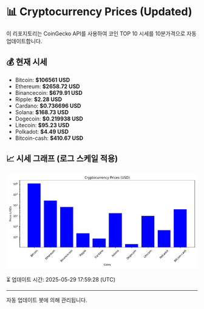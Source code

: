 
# 📊 Cryptocurrency Prices (Updated)

이 리포지토리는 CoinGecko API를 사용하여 코인 TOP 10 시세를 10분가격으로 자동 업데이트합니다.

## 💰 현재 시세
- Bitcoin: **$106561 USD**
- Ethereum: **$2658.72 USD**
- Binancecoin: **$679.91 USD**
- Ripple: **$2.28 USD**
- Cardano: **$0.736696 USD**
- Solana: **$168.73 USD**
- Dogecoin: **$0.219938 USD**
- Litecoin: **$95.23 USD**
- Polkadot: **$4.49 USD**
- Bitcoin-cash: **$410.67 USD**

## 📈 시세 그래프 (로그 스케일 적용)
![Crypto Prices](crypto_prices.png)

⏳ 업데이트 시간: 2025-05-29 17:59:28 (UTC)

---
자동 업데이트 봇에 의해 관리됩니다.
